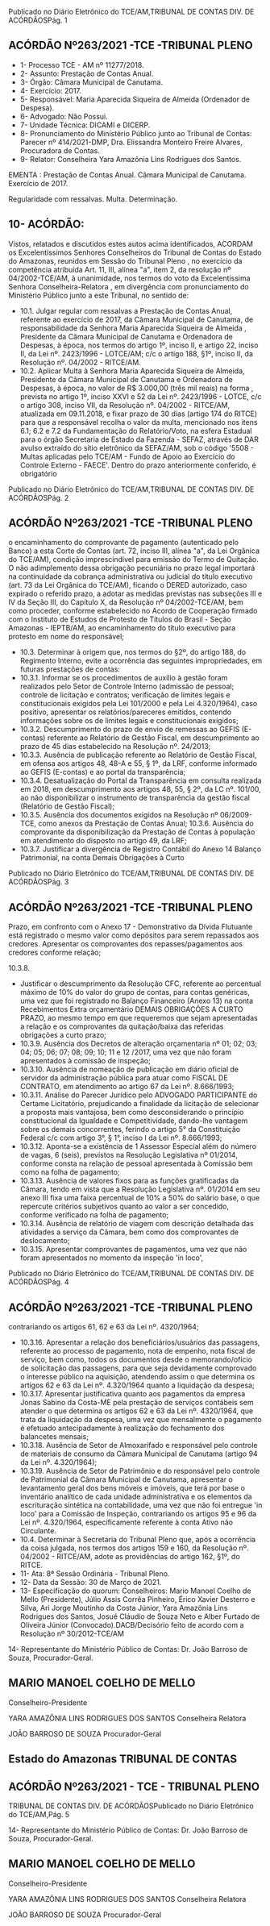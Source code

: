 Publicado  no  Diário  Eletrônico do TCE/AM,TRIBUNAL DE CONTAS DIV. DE ACÓRDÃOSPág. 1

## ACÓRDÃO Nº263/2021 -TCE -TRIBUNAL PLENO

- 1- Processo TCE - AM nº 11277/2018.
- 2- Assunto: Prestação de Contas Anual.
- 3- Órgão: Câmara Municipal de Canutama.
- 4- Exercício: 2017.
- 5- Responsável: Maria Aparecida Siqueira de Almeida (Ordenador de Despesa).
- 6- Advogado: Não Possui.
- 7- Unidade Técnica: DICAMI e DICERP.
- 8- Pronunciamento  do  Ministério  Público  junto  ao  Tribunal  de  Contas: Parecer  nº 414/2021-DMP, Dra. Elissandra Monteiro Freire Alvares, Procuradora de Contas.
- 9- Relator: Conselheira Yara Amazônia Lins Rodrigues dos Santos.

EMENTA : Prestação  de  Contas  Anual. Câmara Municipal de Canutama. Exercício de 2017.

Regularidade com ressalvas. Multa. Determinação.

## 10-  ACÓRDÃO:

Vistos, relatados e discutidos estes autos acima identificados, ACORDAM os Excelentíssimos Senhores Conselheiros do Tribunal de Contas do Estado do Amazonas, reunidos em Sessão do Tribunal Pleno , no exercício da competência atribuída Art. 11, III, alínea "a", item 2, da resolução nº 04/2002-TCE/AM, à unanimidade, nos termos do voto da Excelentíssima Senhora Conselheira-Relatora ,  em divergência com pronunciamento do Ministério Público junto a este Tribunal, no sentido de:

- 10.1. Julgar  regular  com ressalvas a  Prestação  de  Contas  Anual,  referente ao exercício de 2017, da Câmara Municipal de Canutama, de responsabilidade  da  Senhora Maria  Aparecida  Siqueira  de  Almeida , Presidente da Câmara Municipal de Canutama e Ordenadora de Despesas, à época, nos termos do artigo 1º, inciso II, e artigo 22, inciso II, da  Lei  nº.  2423/1996  -  LOTCE/AM;  c/c  o  artigo  188,  §1º,  inciso  II,  da Resolução nº. 04/2002 - RITCE/AM.
- 10.2. Aplicar Multa à Senhora Maria Aparecida Siqueira de Almeida, Presidente  da  Câmara  Municipal  de  Canutama  e  Ordenadora de Despesas, à época, no valor de R$ 3.000,00 (três mil reais)  na forma , prevista no artigo 1º, inciso XXVI e 52 da Lei nº. 2423/1996 - LOTCE, c/c o artigo 308, inciso VII, da Resolução nº. 04/2002 - RITCE/AM, atualizada em 09.11.2018, e fixar prazo de 30 dias (artigo 174 do RITCE) para que a responsável recolha o valor da multa, mencionado nos itens 6.1; 6.2 e 7.2 da  Fundamentação  do  Relatório/Voto,  na  esfera  Estadual  para  o órgão Secretaria de Estado da Fazenda - SEFAZ, através de DAR avulso extraído  do  sítio  eletrônico  da  SEFAZ/AM, sob o  código '5508  - Multas aplicadas  pelo  TCE/AM  -  Fundo  de  Apoio  ao  Exercício  do  Controle Externo - FAECE'. Dentro do prazo anteriormente conferido, é obrigatório

Publicado  no  Diário  Eletrônico do TCE/AM,TRIBUNAL DE CONTAS DIV. DE ACÓRDÃOSPág. 2

## ACÓRDÃO Nº263/2021 -TCE -TRIBUNAL PLENO

o  encaminhamento  do  comprovante  de  pagamento  (autenticado  pelo Banco)  a  esta  Corte  de  Contas  (art.  72,  inciso  III,  alínea  "a",  da  Lei Orgânica do TCE/AM), condição imprescindível para emissão do Termo de Quitação. O não adimplemento dessa obrigação pecuniária no prazo legal importará na continuidade da cobrança administrativa ou judicial do título  executivo (art.  73 da  Lei Orgânica do TCE/AM), ficando o DERED autorizado, caso expirado o referido prazo, a adotar as medidas previstas nas  subseções  III  e  IV  da  Seção  III,  do  Capítulo  X,  da  Resolução  nº 04/2002-TCE/AM, bem como proceder, conforme estabelecido no Acordo de Cooperação firmado com o Instituto de Estudos de Protesto de Títulos do Brasil  -  Seção  Amazonas -  IEPTB/AM, ao encaminhamento do título executivo para protesto em nome do responsável;

- 10.3. Determinar à origem  que,  nos  termos  do  §2º,  do  artigo 188, do Regimento Interno, evite a ocorrência das seguintes impropriedades, em futuras prestações de contas:
- 10.3.1. Informar  se  os  procedimentos  de  auxílio  à  gestão  foram realizados  pelo  Setor  de  Controle  Interno  (admissão  de pessoal;  controle  de  licitação  e  contratos;  verificação  de limites legais e constitucionais exigidos pela Lei 101/2000 e pela Lei 4.320/1964), caso positivo, apresentar os relatórios/pareceres  emitidos,  contendo  informações  sobre os de limites legais e constitucionais exigidos;
- 10.3.2. Descumprimento do prazo de envio de remessas ao GEFIS (E-contas)  referente  ao  Relatório  de  Gestão  Fiscal,  em descumprimento  ao  prazo  de  45  dias  estabelecido  na Resolução nº. 24/2013;
- 10.3.3. Ausência  de  publicação  referente  ao  Relatório  de  Gestão Fiscal, em ofensa aos artigos 48, 48-A e 55, § 1º, da LRF, conforme  informado  ao  GEFIS  (E-contas)  e  ao  portal  da transparência;
- 10.3.4. Desatualização  do  Portal  da  Transparência  em  consulta realizada em 2018, em descumprimento aos artigos 48, 55, § 2º, da LC nº. 101/00, ao não disponibilizar o instrumento de  transparência  da  gestão  fiscal  (Relatório  de  Gestão Fiscal);
- 10.3.5. Ausência dos documentos exigidos na Resolução nº 06/2009-TCE, como anexos da Prestação de Contas Anual; 10.3.6. Ausência do comprovante da disponibilização da Prestação de  Contas  à  população  em  atendimento  do  disposto  no artigo 49, da LRF;
- 10.3.7. Justificar a divergência de Registro Contábil do Anexo 14 Balanço Patrimonial, na conta Demais Obrigações à Curto

Publicado  no  Diário  Eletrônico do TCE/AM,TRIBUNAL DE CONTAS DIV. DE ACÓRDÃOSPág. 3

## ACÓRDÃO Nº263/2021 -TCE -TRIBUNAL PLENO

Prazo, em confronto com o Anexo 17 - Demonstrativo da Dívida  Flutuante  está  registrado  o  mesmo  valor  como depósitos para serem repassados aos credores. Apresentar os  comprovantes  dos  repasses/pagamentos  aos  credores conforme relação;

10.3.8.

- Justificar  o  descumprimento  da  Resolução CFC, referente ao percentual máximo de 10% do valor do grupo de contas, para  contas  genéricas,  uma  vez  que  foi  registrado  no Balanço  Financeiro  (Anexo  13)  na  conta  Recebimentos Extra orçamentário  DEMAIS  OBRIGAÇÕES  A  CURTO PRAZO, ao mesmo tempo em que requeremos que sejam apresentadas a relação e os comprovantes da quitação/baixa das referidas obrigações a curto prazo;
- 10.3.9. Ausência  dos  Decretos  de  alteração  orçamentaria  nº  01; 02; 03; 04; 05; 06; 07; 08; 09; 10; 11 e 12 /2017, uma vez que não foram apresentados à comissão de inspeção;
- 10.3.10. Ausência de nomeação de publicação em diário oficial de servidor da administração pública para atuar como FISCAL DE CONTRATO, em atendimento ao artigo  67  da  Lei  nº. 8.666/1993;
- 10.3.11. Análise do Parecer Jurídico pelo ADVOGADO PARTICIPANTE  do  Certame  Licitatório,  prejudicando  a finalidade da licitação de selecionar a proposta mais vantajosa, bem como desconsiderando o princípio constitucional  da  Igualdade  e  Competitividade,  dando-lhe vantagem sobre os demais concorrentes, ferindo o artigo 5° da Constituição Federal c/c com artigo 3°, § 1°, inciso I da Lei nº. 8.666/1993;
- 10.3.12. Aponta-se  a  existência  de  1  Assessor  Especial  além  do número de vagas, 6 (seis), previstos na Resolução Legislativa  nº  01/2014,  conforme  consta  na  relação  de pessoal  apresentada  à  Comissão  bem  como  na  folha  de pagamento;
- 10.3.13. Ausência de valores fixos para as funções gratificadas da Câmara,  tendo  em  vista  que  a  Resolução  Legislativa  nº. 01/2014 em seu anexo III fixa uma faixa percentual de 10% a 50% do salário base, o que repercute critérios subjetivos quanto  ao  valor  a  ser  concedido,  conforme  verificado  na folha de pagamento;
- 10.3.14. Ausência de relatório de viagem com descrição detalhada das  atividades a serviço da  Câmara,  bem  como  dos comprovantes de deslocamento;
- 10.3.15. Apresentar  comprovantes  de  pagamentos,  uma  vez  que não foram apresentados no momento da inspeção 'in loco',

Publicado  no  Diário  Eletrônico do TCE/AM,TRIBUNAL DE CONTAS DIV. DE ACÓRDÃOSPág. 4

## ACÓRDÃO Nº263/2021 -TCE -TRIBUNAL PLENO

contrariando os artigos 61, 62 e 63 da Lei nº. 4320/1964;

- 10.3.16. Apresentar a relação dos beneficiários/usuários das passagens, referente ao processo de pagamento, nota de empenho,  nota  fiscal  de  serviço,  bem  como,  todos  os documentos desde o memorando/ofício de solicitação das passagens,  para  que  seja  devidamente  comprovado  o interesse  público  na  aquisição,  atendendo  assim  o  que determina os artigos 62 e 63 da Lei nº. 4.320/1964 quanto a liquidação da despesa;
- 10.3.17. Apresentar justificativa quanto aos pagamentos da empresa  Jonas  Sabino  da  Costa-ME  pela  prestação  de serviços contábeis sem atender o que determina os artigos 62  e  63  da  Lei  nº.  4320/1964,  que  trata  da  liquidação  da despesa,  uma  vez  que  mensalmente  o  pagamento  é efetuado antecipadamente à realização do fechamento dos balancetes mensais;
- 10.3.18. Ausência  de  Setor  de  Almoxarifado  e  responsável  pelo controle de materiais de consumo da Câmara Municipal de Canutama (artigo 94 da Lei nº. 4.320/1964);
- 10.3.19. Ausência  de  Setor  de  Patrimônio  e  do  responsável  pelo controle de Patrimonial da Câmara Municipal de Canutama, apresentar o levantamento geral dos bens móveis e imóveis,  que  terá  por  base  o  inventário  analítico  de  cada unidade  administrativa  e  os  elementos  da  escrituração sintética na contabilidade, uma vez que não foi entregue 'in loco' para a Comissão de Inspeção, contrariando os artigos 95 e 96 da Lei nº. 4.320/1964, especificamente referente à conta Ativo não Circulante.
- 10.4.  Determinar à  Secretaria  do  Tribunal  Pleno  que,  após  a  ocorrência  da coisa  julgada,  nos  termos  dos  artigos  159  e  160,  da  Resolução  nº. 04/2002  -  RITCE/AM,  adote  as  providências  do  artigo  162, §1º, do RITCE.
- 11-  Ata: 8ª Sessão Ordinária - Tribunal Pleno.
- 12-  Data da Sessão: 30 de Março de 2021.
- 13-  Especificação do quorum: Conselheiros: Mario Manoel Coelho de Mello (Presidente),  Júlio  Assis  Corrêa  Pinheiro,  Érico  Xavier  Desterro  e  Silva,  Ari  Jorge Moutinho da Costa Júnior, Yara Amazônia Lins Rodrigues dos Santos, Josué Cláudio de Souza Neto e Alber Furtado de Oliveira Júnior (Convocado).DACB/Decisório feito de acordo com a Resolução nº 30/2012-TCE/AM

14-  Representante  do  Ministério  Público  de  Contas: Dr. João  Barroso  de  Souza, Procurador-Geral.

## MARIO MANOEL COELHO DE MELLO

Conselheiro-Presidente

YARA AMAZÔNIA LINS RODRIGUES DOS SANTOS Conselheira Relatora

JOÃO BARROSO DE SOUZA Procurador-Geral

## Estado do Amazonas TRIBUNAL DE CONTAS

## ACÓRDÃO Nº263/2021 - TCE - TRIBUNAL PLENO

TRIBUNAL DE CONTAS DIV. DE ACÓRDÃOSPublicado  no  Diário  Eletrônico do TCE/AM,Pág. 5

14-  Representante  do  Ministério  Público  de  Contas: Dr. João  Barroso  de  Souza, Procurador-Geral.

## MARIO MANOEL COELHO DE MELLO

Conselheiro-Presidente

YARA AMAZÔNIA LINS RODRIGUES DOS SANTOS Conselheira Relatora

JOÃO BARROSO DE SOUZA Procurador-Geral